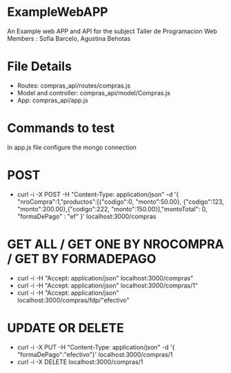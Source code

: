 # ExampleWebAPP
An Example web APP and API for the subject Taller de Programacion Web
Members : Sofia Barcelo, Agustina Behotas 

# File Details
* Routes: compras_api/routes/compras.js
* Model and controller: compras_api/model/Compras.js
* App: compras_api/app.js

# Commands to test
In app.js file configure the mongo connection
  # POST 
  * curl -i -X POST -H "Content-Type: application/json" -d '{ "nroCompra":1,"productos":[{"codigo":0, "monto":50.00}, {"codigo":123, "monto":200.00},{"codigo":222, "monto":150.00}],"montoTotal": 0, "formaDePago" : "ef" }' localhost:3000/compras
  
  # GET ALL / GET ONE BY NROCOMPRA / GET BY FORMADEPAGO
  * curl -i -H "Accept: application/json" localhost:3000/compras"
  * curl -i -H "Accept: application/json" localhost:3000/compras/1"
  * curl -i -H "Accept: application/json" localhost:3000/compras/fdp/"efectivo"
  
  # UPDATE OR DELETE
  * curl -i -X PUT -H "Content-Type: application/json" -d '{ "formaDePago":"efectivo"}' localhost:3000/compras/1
  * curl -i -X DELETE localhost:3000/compras/1

